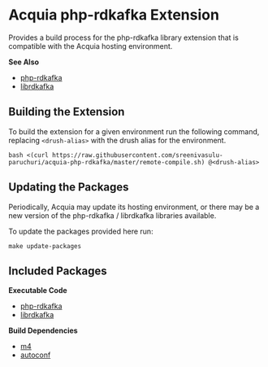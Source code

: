 # Acquia php-rdkafka Extension

Provides a build process for the php-rdkafka library extension that is
compatible with the Acquia hosting environment.

**See Also**

* [php-rdkafka](https://github.com/arnaud-lb/php-rdkafka)
* [librdkafka](https://github.com/edenhill/librdkafka)

## Building the Extension

To build the extension for a given environment run the following command, replacing `<drush-alias>` with the drush alias for the environment.

```
bash <(curl https://raw.githubusercontent.com/sreenivasulu-paruchuri/acquia-php-rdkafka/master/remote-compile.sh) @<drush-alias>
```

## Updating the Packages

Periodically, Acquia may update its hosting environment, or there may be a new
version of the php-rdkafka / librdkafka libraries available.

To update the packages provided here run:

```
make update-packages
```

## Included Packages

**Executable Code**

* [php-rdkafka](https://github.com/arnaud-lb/php-rdkafka)
* [librdkafka](https://github.com/edenhill/librdkafka)

**Build Dependencies**

* [m4](https://www.gnu.org/software/m4)
* [autoconf](https://www.gnu.org/software/autoconf)
